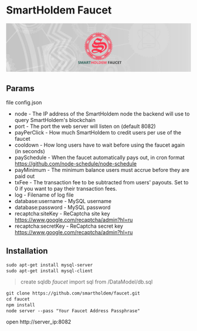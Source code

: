 # SmartHoldem Faucet

[![Wallet Releases](https://github.com/smartholdem/smartmedia/blob/master/mediakit/sh_faucet.jpg)](https://faucet.smartholdem.io/)

## Params

file config.json

- node - The IP address of the SmartHoldem node the backend will use to query SmartHoldem's blockchain
- port - The port the web server will listen on (default 8082)
- payPerClick - How much SmartHoldem to credit users per use of the faucet
- cooldown - How long users have to wait before using the faucet again (in seconds)
- paySchedule - When the faucet automatically pays out, in cron format https://github.com/node-schedule/node-schedule
- payMinimum - The minimum balance users must accrue before they are paid out
- txFee - The transaction fee to be subtracted from users' payouts. Set to 0 if you want to pay their transaction fees.
- log - Filename of log file
- database:username - MySQL username
- database:password - MySQL password
- recaptcha:siteKey - ReCaptcha site key https://www.google.com/recaptcha/admin?hl=ru
- recaptcha:secretKey - ReCaptcha secret key https://www.google.com/recaptcha/admin?hl=ru

## Installation
```shell
sudo apt-get install mysql-server
sudo apt-get install mysql-client
```
> create sqldb *faucet*
> import sql from /DataModel/db.sql

```shell
git clone https://github.com/smartholdem/faucet.git
cd faucet
npm install
node server --pass "Your Faucet Address Passphrase"
```
open http://server_ip:8082